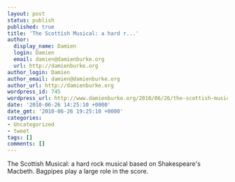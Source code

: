 ```yaml
---
layout: post
status: publish
published: true
title: 'The Scottish Musical: a hard r...'
author:
  display_name: Damien
  login: Damien
  email: damien@damienburke.org
  url: http://damienburke.org
author_login: Damien
author_email: damien@damienburke.org
author_url: http://damienburke.org
wordpress_id: 745
wordpress_url: http://www.damienburke.org/2010/06/26/the-scottish-musical-a-hard-r/
date: '2010-06-26 14:25:10 +0000'
date_gmt: '2010-06-26 19:25:10 +0000'
categories:
- Uncategorized
- tweet
tags: []
comments: []
---
```

<p>The Scottish Musical: a hard rock musical based on Shakespeare's Macbeth. Bagpipes play a large role in the score.</p>
